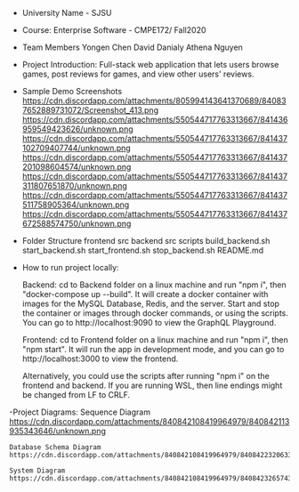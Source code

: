 - University Name - SJSU

- Course: Enterprise Software - CMPE172/ Fall2020

- Team Members
    Yongen Chen
    David Danialy
    Athena Nguyen

- Project Introduction:
    Full-stack web application that lets users browse games, post reviews for games, and view other users' reviews.

- Sample Demo Screenshots
    https://cdn.discordapp.com/attachments/805994143641370689/840837652889731072/Screenshot_413.png
    https://cdn.discordapp.com/attachments/550544717763313667/841436959549423626/unknown.png
    https://cdn.discordapp.com/attachments/550544717763313667/841437102709407744/unknown.png
    https://cdn.discordapp.com/attachments/550544717763313667/841437201098604574/unknown.png
    https://cdn.discordapp.com/attachments/550544717763313667/841437311807651870/unknown.png
    https://cdn.discordapp.com/attachments/550544717763313667/841437511758905364/unknown.png
    https://cdn.discordapp.com/attachments/550544717763313667/841437672588574750/unknown.png

- Folder Structure
    frontend
        src
    backend
        src
    scripts
        build_backend.sh
        start_backend.sh
        start_frontend.sh
        stop_backend.sh
    README.md

- How to run project locally:

    Backend: cd to Backend folder on a linux machine and run "npm i", then "docker-compose up --build". It will create a docker container with images 
    for the MySQL Database, Redis, and the server. Start and stop the container or images through docker commands, or using the scripts. You can go to http://localhost:9090 
    to view the GraphQL Playground.

    Frontend: cd to Frontend folder on a linux machine and run "npm i", then "npm start". It will run the app in development mode, and you can go to 
    http://localhost:3000 to view the frontend.

    Alternatively, you could use the scripts after running "npm i" on the frontend and backend.
    If you are running WSL, then line endings might be changed from LF to CRLF.

-Project Diagrams:
    Sequence Diagram
    https://cdn.discordapp.com/attachments/840842108419964979/840842113935343646/unknown.png

    Database Schema Diagram
    https://cdn.discordapp.com/attachments/840842108419964979/840842232063328276/unknown.png

    System Diagram
    https://cdn.discordapp.com/attachments/840842108419964979/840842326574366741/unknown.png
